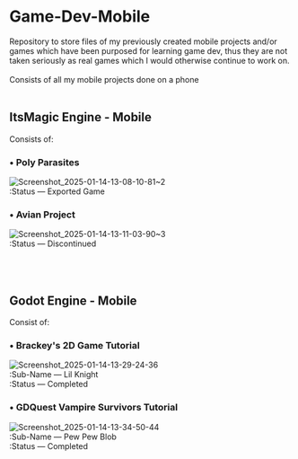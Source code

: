 # Game-Dev-Mobile
Repository to store files of my previously created mobile projects and/or games which have been purposed for learning game dev, thus they are not taken seriously as real games which I would otherwise continue to work on.  
<br/>
Consists of all my mobile projects done on a phone
<br/>
<br/>
## **ItsMagic Engine - Mobile**
Consists of:  
  
### • **Poly Parasites**  
![Screenshot_2025-01-14-13-08-10-81~2](https://github.com/user-attachments/assets/cc785cc5-2c5c-4b9d-95b0-c42cf710434e)  
:Status — Exported Game  
  
### • **Avian Project**  
![Screenshot_2025-01-14-13-11-03-90~3](https://github.com/user-attachments/assets/39e3d6ff-ac12-44bd-857c-03d147b4ca33)  
:Status — Discontinued  
<br/>
<br/>
<br/>
## **Godot Engine - Mobile**  
Consist of:  
  
### • **Brackey's 2D Game Tutorial**  
  ![Screenshot_2025-01-14-13-29-24-36](https://github.com/user-attachments/assets/992a6d4e-efa1-49b9-86b0-53dbce8ffc9e)  
:Sub-Name — Lil Knight  
:Status — Completed  
  
### • **GDQuest Vampire Survivors Tutorial**  
![Screenshot_2025-01-14-13-34-50-44](https://github.com/user-attachments/assets/0e59b6fa-dd9a-438f-855d-4d870bac3ab3)  
:Sub-Name — Pew Pew Blob  
:Status — Completed   
